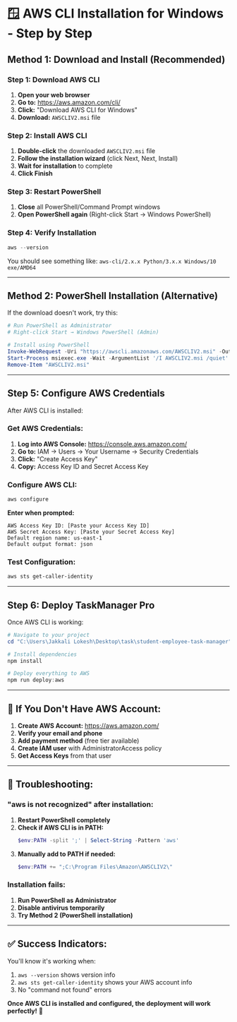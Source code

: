 # 🪟 **AWS CLI Installation for Windows - Step by Step**

## **Method 1: Download and Install (Recommended)**

### **Step 1: Download AWS CLI**
1. **Open your web browser**
2. **Go to:** https://aws.amazon.com/cli/
3. **Click:** "Download AWS CLI for Windows"
4. **Download:** `AWSCLIV2.msi` file

### **Step 2: Install AWS CLI**
1. **Double-click** the downloaded `AWSCLIV2.msi` file
2. **Follow the installation wizard** (click Next, Next, Install)
3. **Wait for installation** to complete
4. **Click Finish**

### **Step 3: Restart PowerShell**
1. **Close** all PowerShell/Command Prompt windows
2. **Open PowerShell again** (Right-click Start → Windows PowerShell)

### **Step 4: Verify Installation**
```powershell
aws --version
```
You should see something like: `aws-cli/2.x.x Python/3.x.x Windows/10 exe/AMD64`

---

## **Method 2: PowerShell Installation (Alternative)**

If the download doesn't work, try this:

```powershell
# Run PowerShell as Administrator
# Right-click Start → Windows PowerShell (Admin)

# Install using PowerShell
Invoke-WebRequest -Uri "https://awscli.amazonaws.com/AWSCLIV2.msi" -OutFile "AWSCLIV2.msi"
Start-Process msiexec.exe -Wait -ArgumentList '/I AWSCLIV2.msi /quiet'
Remove-Item "AWSCLIV2.msi"
```

---

## **Step 5: Configure AWS Credentials**

After AWS CLI is installed:

### **Get AWS Credentials:**
1. **Log into AWS Console:** https://console.aws.amazon.com/
2. **Go to:** IAM → Users → Your Username → Security Credentials
3. **Click:** "Create Access Key"
4. **Copy:** Access Key ID and Secret Access Key

### **Configure AWS CLI:**
```powershell
aws configure
```

**Enter when prompted:**
```
AWS Access Key ID: [Paste your Access Key ID]
AWS Secret Access Key: [Paste your Secret Access Key]
Default region name: us-east-1
Default output format: json
```

### **Test Configuration:**
```powershell
aws sts get-caller-identity
```

---

## **Step 6: Deploy TaskManager Pro**

Once AWS CLI is working:

```powershell
# Navigate to your project
cd "C:\Users\Jakkali Lokesh\Desktop\task\student-employee-task-manager"

# Install dependencies
npm install

# Deploy everything to AWS
npm run deploy:aws
```

---

## **🚨 If You Don't Have AWS Account:**

1. **Create AWS Account:** https://aws.amazon.com/
2. **Verify your email and phone**
3. **Add payment method** (free tier available)
4. **Create IAM user** with AdministratorAccess policy
5. **Get Access Keys** from that user

---

## **🔧 Troubleshooting:**

### **"aws is not recognized" after installation:**
1. **Restart PowerShell completely**
2. **Check if AWS CLI is in PATH:**
   ```powershell
   $env:PATH -split ';' | Select-String -Pattern 'aws'
   ```
3. **Manually add to PATH if needed:**
   ```powershell
   $env:PATH += ";C:\Program Files\Amazon\AWSCLIV2\"
   ```

### **Installation fails:**
1. **Run PowerShell as Administrator**
2. **Disable antivirus temporarily**
3. **Try Method 2 (PowerShell installation)**

---

## **✅ Success Indicators:**

You'll know it's working when:
1. `aws --version` shows version info
2. `aws sts get-caller-identity` shows your AWS account info
3. No "command not found" errors

**Once AWS CLI is installed and configured, the deployment will work perfectly!** 🚀